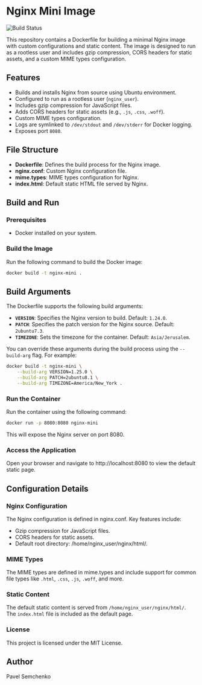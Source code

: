 # Nginx Mini Image

![Build Status](https://github.com/Bumeranghc/nginx-mini/actions/workflows/docker-image.yaml/badge.svg?branch=main)

This repository contains a Dockerfile for building a minimal Nginx image with custom configurations and static content. The image is designed to run as a rootless user and includes gzip compression, CORS headers for static assets, and a custom MIME types configuration.

## Features

- Builds and installs Nginx from source using Ubuntu environment.
- Configured to run as a rootless user (`nginx_user`).
- Includes gzip compression for JavaScript files.
- Adds CORS headers for static assets (e.g., `.js`, `.css`, `.woff`).
- Custom MIME types configuration.
- Logs are symlinked to `/dev/stdout` and `/dev/stderr` for Docker logging.
- Exposes port `8080`.

## File Structure

- **Dockerfile**: Defines the build process for the Nginx image.
- **nginx.conf**: Custom Nginx configuration file.
- **mime.types**: MIME types configuration for Nginx.
- **index.html**: Default static HTML file served by Nginx.

## Build and Run

### Prerequisites

- Docker installed on your system.

### Build the Image

Run the following command to build the Docker image:

```sh
docker build -t nginx-mini .
```

## Build Arguments

The Dockerfile supports the following build arguments:

- **`VERSION`**: Specifies the Nginx version to build. Default: `1.24.0`.
- **`PATCH`**: Specifies the patch version for the Nginx source. Default: `2ubuntu7.3`.
- **`TIMEZONE`**: Sets the timezone for the container. Default: `Asia/Jerusalem`.

You can override these arguments during the build process using the `--build-arg` flag. For example:

```sh
docker build -t nginx-mini \
    --build-arg VERSION=1.25.0 \
    --build-arg PATCH=2ubuntu8.1 \
    --build-arg TIMEZONE=America/New_York .
```

### Run the Container
Run the container using the following command:

```sh
docker run -p 8080:8080 nginx-mini
```

This will expose the Nginx server on port 8080.

### Access the Application
Open your browser and navigate to http://localhost:8080 to view the default static page.

## Configuration Details

### Nginx Configuration
The Nginx configuration is defined in nginx.conf. Key features include:
- Gzip compression for JavaScript files.
- CORS headers for static assets.
- Default root directory: /home/nginx_user/nginx/html/.

### MIME Types
The MIME types are defined in mime.types and include support for common file types like `.html`, `.css`, `.js`, `.woff`, and more.

### Static Content
The default static content is served from `/home/nginx_user/nginx/html/`. The `index.html` file is included as the default page.

### License
This project is licensed under the MIT License.

## Author
Pavel Semchenko